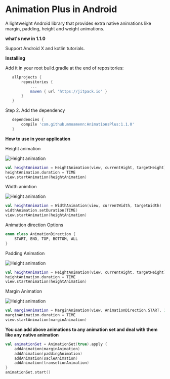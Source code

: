 # Animation Plus in Android

A lightweight Android library that provides extra native animations like margin, padding, height and weight animations.

**what's new in 1.1.0**

Support Android X and kotlin tutorials.

**Installing**
 
 Add it in your root build.gradle at the end of repositories:
 
 ```groovy
 	allprojects {
 		repositories {
 			...
 			maven { url 'https://jitpack.io' }
 		}
 	}
  ```
 	
 Step 2. Add the dependency
 
 ```groovy
 	dependencies {
 		compile 'com.github.mmoamenn:AnimationsPlus:1.1.0'
 	}
 ```

**How to use in your application**

Height animation

![Height animation](https://github.com/mmoamenn/AnimationsPlus/blob/master/samples/height.gif)

```kotlin
val heightAnimation = HeightAnimation(view, currentHight, targetHeight)
heightAnimation.duration = TIME
view.startAnimation(heightAnimation)
```

Width animtion

![Height animation](https://github.com/mmoamenn/AnimationsPlus/blob/master/samples/width.gif)

```kotlin
val heightAnimation = WidthAnimation(view, currentWidth, targetWidth)
widthAnimation.setDuration(TIME)
view.startAnimation(heightAnimation)
```

Animation direction Options

```kotlin
enum class AnimationDirection {
    START, END, TOP, BOTTOM, ALL
}
```

Padding Animation

![Height animation](https://github.com/mmoamenn/AnimationsPlus/blob/master/samples/padding.gif)

```kotlin
val heightAnimation = HeightAnimation(view, currentHight, targetHeight)
heightAnimation.duration = TIME
view.startAnimation(heightAnimation)
```

Margin Animation

![Height animation](https://github.com/mmoamenn/AnimationsPlus/blob/master/samples/margin.gif)

```kotlin
val marginAnimation = MarginAnimation(view, AnimationDirection.START, 100)
marginAnimation.duration = TIME
view.startAnimation(marginAnimation)
```

**You can add above animations to any animation set and deal with them like any native animation**

```kotlin
val animationSet = AnimationSet(true).apply {
    addAnimation(marginAnimation)
    addAnimation(paddingAnimation)
    addAnimation(sacleAnimation)
    addAnimation(transetionAnimation)
}
animationSet.start()
```


